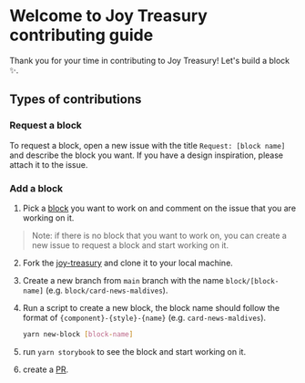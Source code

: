 # Welcome to Joy Treasury contributing guide

Thank you for your time in contributing to Joy Treasury! Let's build a block ✨.

## Types of contributions

### Request a block

To request a block, open a new issue with the title `Request: [block name]` and describe the block you want. If you have a design inspiration, please attach it to the issue.

### Add a block

1. Pick a [block](https://github.com/siriwatknp/joy-treasury/issues) you want to work on and comment on the issue that you are working on it.

> Note: if there is no block that you want to work on, you can create a new issue to request a block and start working on it.

2. Fork the [joy-treasury](https://github.com/siriwatknp/joy-treasury) and clone it to your local machine.
3. Create a new branch from `main` branch with the name `block/[block-name]` (e.g. `block/card-news-maldives`).
4. Run a script to create a new block, the block name should follow the format of `{component}-{style}-{name}` (e.g. `card-news-maldives`).

   ```bash
   yarn new-block [block-name]
   ```

5. run `yarn storybook` to see the block and start working on it.
6. create a [PR](https://github.com/siriwatknp/joy-treasury/pulls).
